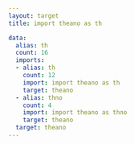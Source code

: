 ```yaml
---
layout: target
title: import theano as th

data:
  alias: th
  count: 16
  imports:
  - alias: th
    count: 12
    import: import theano as th
    target: theano
  - alias: thno
    count: 4
    import: import theano as thno
    target: theano
  target: theano
---
```


